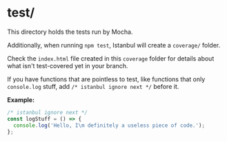 # test/

This directory holds the tests run by Mocha.

Additionally, when running `npm test`, Istanbul will create a `coverage/` folder.

Check the `index.html` file created in this `coverage` folder for details about what isn't test-covered yet  in your branch.

If you have functions that are pointless to test, like functions that only `console.log` stuff, add `/* istanbul ignore next */` before it.

**Example:**

```js
/* istanbul ignore next */
const logStuff = () => {
  console.log('Hello, I\m definitely a useless piece of code.');
};
```
